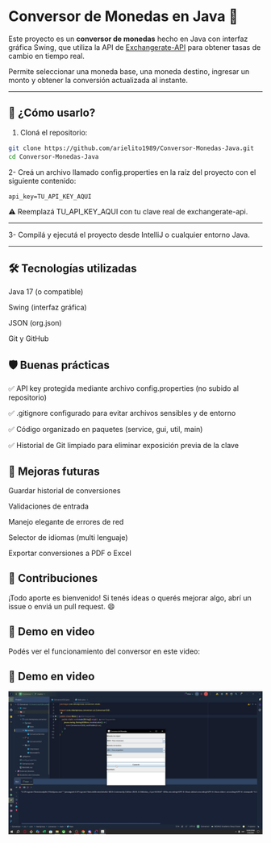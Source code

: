 # Conversor de Monedas en Java 💱

Este proyecto es un **conversor de monedas** hecho en Java con interfaz gráfica Swing, que utiliza la API de [Exchangerate-API](https://www.exchangerate-api.com/) para obtener tasas de cambio en tiempo real.

Permite seleccionar una moneda base, una moneda destino, ingresar un monto y obtener la conversión actualizada al instante.


---

## 🚀 ¿Cómo usarlo?

1. Cloná el repositorio:

```bash
git clone https://github.com/arielito1989/Conversor-Monedas-Java.git
cd Conversor-Monedas-Java

```
2- Creá un archivo llamado config.properties en la raíz del proyecto con el siguiente contenido:

```
api_key=TU_API_KEY_AQUI
```
⚠️ Reemplazá TU_API_KEY_AQUI con tu clave real de exchangerate-api.

---

3- Compilá y ejecutá el proyecto desde IntelliJ o cualquier entorno Java.

---
🛠️ Tecnologías utilizadas
-
Java 17 (o compatible)

Swing (interfaz gráfica)

JSON (org.json)

Git y GitHub

🛡️ Buenas prácticas
-
✅ API key protegida mediante archivo config.properties (no subido al repositorio)

✅ .gitignore configurado para evitar archivos sensibles y de entorno

✅ Código organizado en paquetes (service, gui, util, main)

✅ Historial de Git limpiado para eliminar exposición previa de la clave

📌 Mejoras futuras
-
Guardar historial de conversiones

Validaciones de entrada

Manejo elegante de errores de red

Selector de idiomas (multi lenguaje)

Exportar conversiones a PDF o Excel

🤝 Contribuciones
-
¡Todo aporte es bienvenido! Si tenés ideas o querés mejorar algo, abrí un issue o enviá un pull request. 😄

## 🎥 Demo en video

Podés ver el funcionamiento del conversor en este video:


## 🎥 Demo en video

[![Ver el demo](https://github.com/arielito1989/Conversor-Monedas-Java/blob/master/img/captura-demo.jpg?raw=true)](https://github.com/arielito1989/Conversor-Monedas-Java/blob/master/demo/demo.mp4?raw=true)

